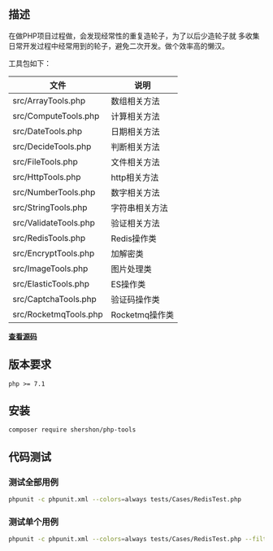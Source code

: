 ## 描述

在做PHP项目过程做，会发现经常性的重复造轮子，为了以后少造轮子就 多收集日常开发过程中经常用到的轮子，避免二次开发。做个效率高的懒汉。

工具包如下：

| 文件                    | 说明          |
|-----------------------|-------------|
| src/ArrayTools.php    | 数组相关方法      |
| src/ComputeTools.php  | 计算相关方法      |
| src/DateTools.php     | 日期相关方法      |
| src/DecideTools.php   | 判断相关方法      |
| src/FileTools.php     | 文件相关方法      |
| src/HttpTools.php     | http相关方法    |
| src/NumberTools.php   | 数字相关方法      |
| src/StringTools.php   | 字符串相关方法     |
| src/ValidateTools.php | 验证相关方法      |
| src/RedisTools.php    | Redis操作类    |
| src/EncryptTools.php  | 加解密类        |
| src/ImageTools.php    | 图片处理类       |
| src/ElasticTools.php  | ES操作类       |
| src/CaptchaTools.php  | 验证码操作类      |
| src/RocketmqTools.php  | Rocketmq操作类 |

**[查看源码](https://github.com/shershon-php-package/php-tools.git)**

## 版本要求

```shell script
php >= 7.1
```

## 安装

```shell script
composer require shershon/php-tools
```

## 代码测试

### 测试全部用例

```bash
phpunit -c phpunit.xml --colors=always tests/Cases/RedisTest.php
```

### 测试单个用例

```bash
phpunit -c phpunit.xml --colors=always tests/Cases/RedisTest.php --filter testGetVal
```